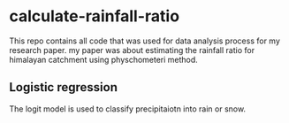# calculate-rainfall-ratio
This repo contains all code that was used for data analysis process for my research paper. my paper was about estimating the rainfall ratio for himalayan catchment using physchometeri method. 

## Logistic regression

The logit model is used to classify precipitaiotn into rain or snow. 